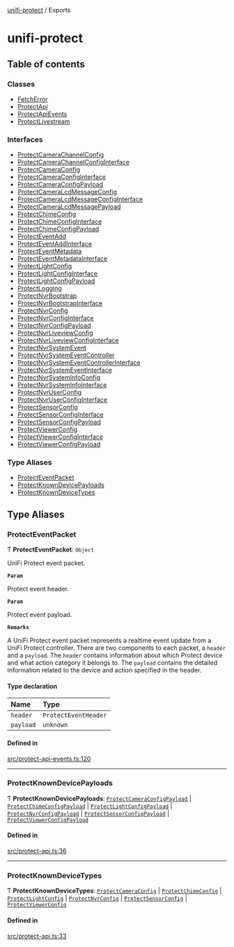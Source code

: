 [unifi-protect](README.md) / Exports

# unifi-protect

## Table of contents

### Classes

- [FetchError](classes/FetchError.md)
- [ProtectApi](classes/ProtectApi.md)
- [ProtectApiEvents](classes/ProtectApiEvents.md)
- [ProtectLivestream](classes/ProtectLivestream.md)

### Interfaces

- [ProtectCameraChannelConfig](interfaces/ProtectCameraChannelConfig.md)
- [ProtectCameraChannelConfigInterface](interfaces/ProtectCameraChannelConfigInterface.md)
- [ProtectCameraConfig](interfaces/ProtectCameraConfig.md)
- [ProtectCameraConfigInterface](interfaces/ProtectCameraConfigInterface.md)
- [ProtectCameraConfigPayload](interfaces/ProtectCameraConfigPayload.md)
- [ProtectCameraLcdMessageConfig](interfaces/ProtectCameraLcdMessageConfig.md)
- [ProtectCameraLcdMessageConfigInterface](interfaces/ProtectCameraLcdMessageConfigInterface.md)
- [ProtectCameraLcdMessagePayload](interfaces/ProtectCameraLcdMessagePayload.md)
- [ProtectChimeConfig](interfaces/ProtectChimeConfig.md)
- [ProtectChimeConfigInterface](interfaces/ProtectChimeConfigInterface.md)
- [ProtectChimeConfigPayload](interfaces/ProtectChimeConfigPayload.md)
- [ProtectEventAdd](interfaces/ProtectEventAdd.md)
- [ProtectEventAddInterface](interfaces/ProtectEventAddInterface.md)
- [ProtectEventMetadata](interfaces/ProtectEventMetadata.md)
- [ProtectEventMetadataInterface](interfaces/ProtectEventMetadataInterface.md)
- [ProtectLightConfig](interfaces/ProtectLightConfig.md)
- [ProtectLightConfigInterface](interfaces/ProtectLightConfigInterface.md)
- [ProtectLightConfigPayload](interfaces/ProtectLightConfigPayload.md)
- [ProtectLogging](interfaces/ProtectLogging.md)
- [ProtectNvrBootstrap](interfaces/ProtectNvrBootstrap.md)
- [ProtectNvrBootstrapInterface](interfaces/ProtectNvrBootstrapInterface.md)
- [ProtectNvrConfig](interfaces/ProtectNvrConfig.md)
- [ProtectNvrConfigInterface](interfaces/ProtectNvrConfigInterface.md)
- [ProtectNvrConfigPayload](interfaces/ProtectNvrConfigPayload.md)
- [ProtectNvrLiveviewConfig](interfaces/ProtectNvrLiveviewConfig.md)
- [ProtectNvrLiveviewConfigInterface](interfaces/ProtectNvrLiveviewConfigInterface.md)
- [ProtectNvrSystemEvent](interfaces/ProtectNvrSystemEvent.md)
- [ProtectNvrSystemEventController](interfaces/ProtectNvrSystemEventController.md)
- [ProtectNvrSystemEventControllerInterface](interfaces/ProtectNvrSystemEventControllerInterface.md)
- [ProtectNvrSystemEventInterface](interfaces/ProtectNvrSystemEventInterface.md)
- [ProtectNvrSystemInfoConfig](interfaces/ProtectNvrSystemInfoConfig.md)
- [ProtectNvrSystemInfoInterface](interfaces/ProtectNvrSystemInfoInterface.md)
- [ProtectNvrUserConfig](interfaces/ProtectNvrUserConfig.md)
- [ProtectNvrUserConfigInterface](interfaces/ProtectNvrUserConfigInterface.md)
- [ProtectSensorConfig](interfaces/ProtectSensorConfig.md)
- [ProtectSensorConfigInterface](interfaces/ProtectSensorConfigInterface.md)
- [ProtectSensorConfigPayload](interfaces/ProtectSensorConfigPayload.md)
- [ProtectViewerConfig](interfaces/ProtectViewerConfig.md)
- [ProtectViewerConfigInterface](interfaces/ProtectViewerConfigInterface.md)
- [ProtectViewerConfigPayload](interfaces/ProtectViewerConfigPayload.md)

### Type Aliases

- [ProtectEventPacket](modules.md#protecteventpacket)
- [ProtectKnownDevicePayloads](modules.md#protectknowndevicepayloads)
- [ProtectKnownDeviceTypes](modules.md#protectknowndevicetypes)

## Type Aliases

### ProtectEventPacket

Ƭ **ProtectEventPacket**: `Object`

UniFi Protect event packet.

**`Param`**

Protect event header.

**`Param`**

Protect event payload.

**`Remarks`**

A UniFi Protect event packet represents a realtime event update from a UniFi Protect controller. There are two components to each packet, a `header` and
  a `payload`. The `header` contains information about which Protect device and what action category it belongs to. The `payload` contains the detailed information
  related to the device and action specified in the header.

#### Type declaration

| Name | Type |
| :------ | :------ |
| `header` | `ProtectEventHeader` |
| `payload` | `unknown` |

#### Defined in

[src/protect-api-events.ts:120](https://github.com/hjdhjd/unifi-protect/blob/12bffbb/src/protect-api-events.ts#L120)

___

### ProtectKnownDevicePayloads

Ƭ **ProtectKnownDevicePayloads**: [`ProtectCameraConfigPayload`](interfaces/ProtectCameraConfigPayload.md) \| [`ProtectChimeConfigPayload`](interfaces/ProtectChimeConfigPayload.md) \| [`ProtectLightConfigPayload`](interfaces/ProtectLightConfigPayload.md) \| [`ProtectNvrConfigPayload`](interfaces/ProtectNvrConfigPayload.md) \| [`ProtectSensorConfigPayload`](interfaces/ProtectSensorConfigPayload.md) \| [`ProtectViewerConfigPayload`](interfaces/ProtectViewerConfigPayload.md)

#### Defined in

[src/protect-api.ts:36](https://github.com/hjdhjd/unifi-protect/blob/12bffbb/src/protect-api.ts#L36)

___

### ProtectKnownDeviceTypes

Ƭ **ProtectKnownDeviceTypes**: [`ProtectCameraConfig`](interfaces/ProtectCameraConfig.md) \| [`ProtectChimeConfig`](interfaces/ProtectChimeConfig.md) \| [`ProtectLightConfig`](interfaces/ProtectLightConfig.md) \| [`ProtectNvrConfig`](interfaces/ProtectNvrConfig.md) \| [`ProtectSensorConfig`](interfaces/ProtectSensorConfig.md) \| [`ProtectViewerConfig`](interfaces/ProtectViewerConfig.md)

#### Defined in

[src/protect-api.ts:33](https://github.com/hjdhjd/unifi-protect/blob/12bffbb/src/protect-api.ts#L33)
